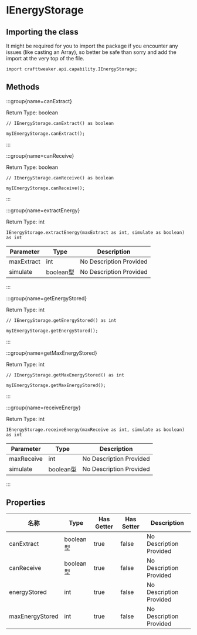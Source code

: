 # IEnergyStorage

## Importing the class

It might be required for you to import the package if you encounter any issues (like casting an Array), so better be safe than sorry and add the import at the very top of the file.
```zenscript
import crafttweaker.api.capability.IEnergyStorage;
```


## Methods

:::group{name=canExtract}

Return Type: boolean

```zenscript
// IEnergyStorage.canExtract() as boolean

myIEnergyStorage.canExtract();
```

:::

:::group{name=canReceive}

Return Type: boolean

```zenscript
// IEnergyStorage.canReceive() as boolean

myIEnergyStorage.canReceive();
```

:::

:::group{name=extractEnergy}

Return Type: int

```zenscript
IEnergyStorage.extractEnergy(maxExtract as int, simulate as boolean) as int
```

| Parameter  | Type     | Description             |
| ---------- | -------- | ----------------------- |
| maxExtract | int      | No Description Provided |
| simulate   | boolean型 | No Description Provided |


:::

:::group{name=getEnergyStored}

Return Type: int

```zenscript
// IEnergyStorage.getEnergyStored() as int

myIEnergyStorage.getEnergyStored();
```

:::

:::group{name=getMaxEnergyStored}

Return Type: int

```zenscript
// IEnergyStorage.getMaxEnergyStored() as int

myIEnergyStorage.getMaxEnergyStored();
```

:::

:::group{name=receiveEnergy}

Return Type: int

```zenscript
IEnergyStorage.receiveEnergy(maxReceive as int, simulate as boolean) as int
```

| Parameter  | Type     | Description             |
| ---------- | -------- | ----------------------- |
| maxReceive | int      | No Description Provided |
| simulate   | boolean型 | No Description Provided |


:::


## Properties

| 名称              | Type     | Has Getter | Has Setter | Description             |
| --------------- | -------- | ---------- | ---------- | ----------------------- |
| canExtract      | boolean型 | true       | false      | No Description Provided |
| canReceive      | boolean型 | true       | false      | No Description Provided |
| energyStored    | int      | true       | false      | No Description Provided |
| maxEnergyStored | int      | true       | false      | No Description Provided |

